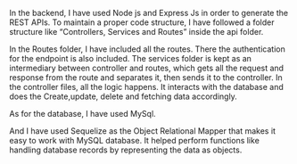 In the backend, I have used Node js and Express Js in order to generate the REST APIs. To maintain a proper code structure, I have followed a folder structure like “Controllers, Services and Routes” inside the api folder. 


In the Routes folder, I have included all the routes. There the authentication for the endpoint is also included.
The services folder is kept as an intermediary between controller and routes, which gets all the request and response from the route and separates it, then sends it to the controller.
In the controller files, all the logic happens. It interacts with the database and does the Create,update, delete and fetching data accordingly.

As for the database, I have used MySql.


And I have used Sequelize as the Object Relational Mapper that makes it easy to work with MySQL database. It helped perform functions like handling database records by representing the data as objects.